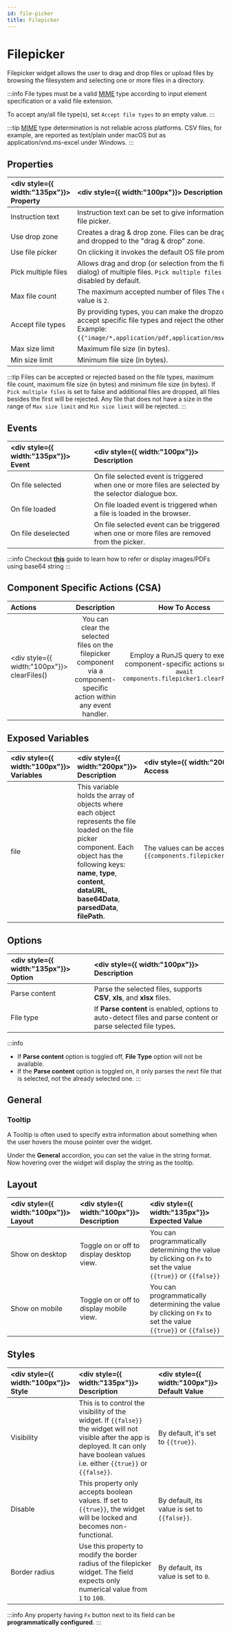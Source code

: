 ```yaml
---
id: file-picker
title: Filepicker
---
```

# Filepicker

Filepicker widget allows the user to drag and drop files or upload files by browsing the filesystem and selecting one or more files in a directory.

:::info
 File types must be a valid [MIME](https://developer.mozilla.org/en-US/docs/Web/HTTP/Basics_of_HTTP/MIME_types/Common_types) type according to input element specification or a valid file extension.

 To accept any/all file type(s), set `Accept file types` to an empty value.
:::

:::tip
[MIME](https://developer.mozilla.org/en-US/docs/Web/HTTP/Basics_of_HTTP/MIME_types/Common_types) type determination is not reliable across platforms. CSV files, for example, are reported as text/plain under macOS but as application/vnd.ms-excel under Windows.
:::

<div>

## Properties

| <div style={{ width:"135px"}}> Property </div> | <div style={{ width:"100px"}}> Description </div> |
|:----------- |:----------- |
| Instruction text | Instruction text can be set to give information on the file picker. |
| Use drop zone | Creates a drag & drop zone. Files can be dragged and dropped to the "drag & drop" zone. |
| Use file picker | On clicking it invokes the default OS file prompt. |
| Pick multiple files | Allows drag and drop (or selection from the file dialog) of multiple files. `Pick multiple files` is disabled by default. |
| Max file count | The maximum accepted number of files The default value is `2`. |
| Accept file types | By providing types, you can make the dropzone accept specific file types and reject the others. Example: `{{"image/*,application/pdf,application/msword"}}`. |
| Max size limit | Maximum file size (in bytes). |
| Min size limit | Minimum file size (in bytes). |

:::tip
Files can be accepted or rejected based on the file types, maximum file count, maximum file size (in bytes) and minimum file size (in bytes).
If `Pick multiple files` is set to false and additional files are dropped, all files besides the first will be rejected. 
Any file that does not have a size in the range of `Max size limit` and `Min size limit` will be rejected.
:::

</div>

<div>

## Events

| <div style={{ width:"135px"}}> Event </div> | <div style={{ width:"100px"}}> Description </div> |
|:----------- |:----------- |
| On file selected | On file selected event is triggered when one or more files are selected by the selector dialogue box. |
| On file loaded | On file loaded event is triggered when a file is loaded in the browser. |
| On file deselected | On file selected event can be triggered when one or more files are removed from the picker. |

:::info
Checkout **[this](/docs/how-to/loading-image-pdf-from-db)** guide to learn how to refer or display images/PDFs using base64 string
:::

</div>

<div>

## Component Specific Actions (CSA)



| Actions | Description | How To Access |
|:--------|:-----------:|:------------:|
| <div style={{ width:"100px"}}> clearFiles() </div> | You can clear the selected files on the filepicker component via a component-specific action within any event handler. | Employ a RunJS query to execute component-specific actions such as `await components.filepicker1.clearFiles()` |

</div>

<div>

## Exposed Variables

| <div style={{ width:"100px"}}> Variables </div> | <div style={{ width:"200px"}}> Description </div> | <div style={{ width:"200px"}}> How To Access </div> |
|:----------- |:----------- |:-------- |
| file | This variable holds the array of objects where each object represents the file loaded on the file picker component. Each object has the following keys: **name**, **type**, **content**, **dataURL**, **base64Data**, **parsedData**, **filePath**. | The values can be accesed using `{{components.filepicker1.file[0].base64Data}}`|

</div>

<div>

## Options

| <div style={{ width:"135px"}}> Option </div> | <div style={{ width:"100px"}}> Description </div> |
|:----------- |:----------- |
| Parse content | Parse the selected files, supports **CSV**, **xls**, and **xlsx** files. |
| File type | If **Parse content** is enabled, options to auto-detect files and parse content or parse selected file types. |

:::info
- If **Parse content** option is toggled off, **File Type** option will not be available.
- If the **Parse content** option is toggled on, it only parses the next file that is selected, not the already selected one.
:::

</div>

<div>

## General
### Tooltip

A Tooltip is often used to specify extra information about something when the user hovers the mouse pointer over the widget.

Under the <b>General</b> accordion, you can set the value in the string format. Now hovering over the widget will display the string as the tooltip.

</div>

<div>

## Layout

| <div style={{ width:"100px"}}> Layout </div> | <div style={{ width:"100px"}}> Description </div> | <div style={{ width:"135px"}}> Expected Value </div> |
|:--------------- |:----------------------------------------- | :------------------------------------------------------------------------------------------------------------- |
| Show on desktop | Toggle on or off to display desktop view. | You can programmatically determining the value by clicking on `Fx` to set the value `{{true}}` or `{{false}}` |
| Show on mobile  | Toggle on or off to display mobile view.  | You can programmatically determining the value by clicking on `Fx` to set the value `{{true}}` or `{{false}}` |

</div>

<div>

## Styles

| <div style={{ width:"100px"}}> Style </div> | <div style={{ width:"135px"}}> Description </div> | <div style={{ width:"100px"}}> Default Value </div> |
|:----------- |:----------- |:----------- |
| Visibility | This is to control the visibility of the widget. If `{{false}}` the widget will not visible after the app is deployed. It can only have boolean values i.e. either `{{true}}` or `{{false}}`. | By default, it's set to `{{true}}`.  |
| Disable | This property only accepts boolean values. If set to `{{true}}`, the widget will be locked and becomes non-functional. | By default, its value is set to `{{false}}`. |
| Border radius | Use this property to modify the border radius of the filepicker widget. The field expects only numerical value from `1` to `100`. | By default, its value is set to `0`. |

:::info
Any property having `Fx` button next to its field can be **programmatically configured**.
:::

</div>
